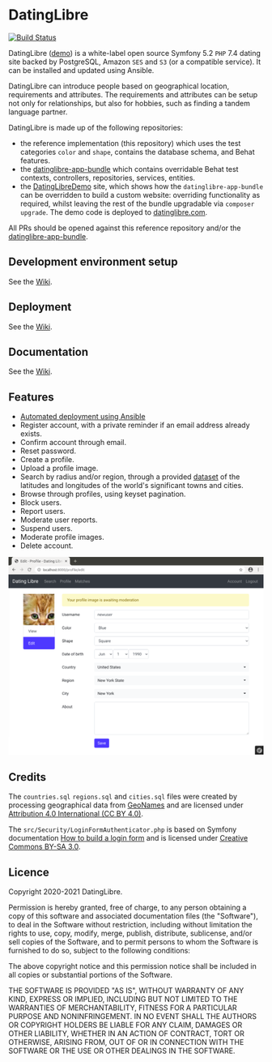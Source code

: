 
# DatingLibre

[![Build Status](https://travis-ci.com/datinglibre/DatingLibre.svg?branch=master "Travis CI status")](https://travis-ci.com/github/datinglibre/datinglibre)

DatingLibre ([demo](https://github.com/datinglibre/DatingLibreDemo)) is a white-label open source Symfony 5.2 `PHP` 7.4 dating site backed by PostgreSQL,
Amazon `SES` and `S3` (or a compatible service). It can be installed and updated using Ansible.

DatingLibre can introduce people based on geographical location, requirements and attributes. The requirements and attributes can be setup
not only for relationships, but also for hobbies, such as finding a tandem language partner.

DatingLibre is made up of the following repositories:
- the reference implementation (this repository) which uses the test categories `color` and `shape`, contains the database schema, and Behat features.
- the [datinglibre-app-bundle](https://github.com/datinglibre/datinglibre-app-bundle) which contains overridable Behat test contexts, controllers, repositories, services, entities.
- the [DatingLibreDemo](https://github.com/datinglibre/DatingLibreDemo) site, which shows how the `datinglibre-app-bundle` can be 
overridden to build a custom website: overriding functionality as required, whilst leaving the rest of the bundle upgradable via `composer upgrade`. The demo code is deployed to [datinglibre.com](http://datinglibre.com).
  
All PRs should be opened against this reference repository and/or the [datinglibre-app-bundle](https://github.com/datinglibre/datinglibre-app-bundle).

## Development environment setup

See the [Wiki](https://github.com/datinglibre/DatingLibre/wiki/Development).

## Deployment

See the [Wiki](https://github.com/datinglibre/DatingLibre/wiki/Deploy-production).

## Documentation

See the [Wiki](https://github.com/datinglibre/DatingLibre/wiki/).

## Features

- [Automated deployment using Ansible](https://github.com/datinglibre/DatingLibre/wiki/Deploy-production)
- Register account, with a private reminder if an email address already exists. 
- Confirm account through email.
- Reset password.
- Create a profile.
- Upload a profile image.
- Search by radius and/or region, through a provided [dataset](https://github.com/datinglibre/datinglibre#credits) of the latitudes and longitudes of the world's significant towns and cities.
- Browse through profiles, using keyset pagination.
- Block users.
- Report users.
- Moderate user reports.
- Suspend users.  
- Moderate profile images.
- Delete account.

![Image showing profile edit page](https://raw.githubusercontent.com/datinglibre/datinglibre.github.io/main/profile.png "Profile edit page")

## Credits

The `countries.sql` `regions.sql` and `cities.sql` files were created by processing geographical data from [GeoNames](https://www.geonames.org/)
and are licensed under [Attribution 4.0 International (CC BY 4.0)](https://creativecommons.org/licenses/by/4.0/).

The `src/Security/LoginFormAuthenticator.php` is based on Symfony documentation [How to build a login form](https://symfony.com/doc/current/security/form_login_setup.html)
and is licensed under [Creative Commons BY-SA 3.0](https://creativecommons.org/licenses/by-sa/3.0/).

## Licence

Copyright 2020-2021 DatingLibre.

Permission is hereby granted, free of charge, to any person obtaining a copy of this software and associated documentation files (the "Software"), to deal in the Software without restriction, including without limitation the rights to use, copy, modify, merge, publish, distribute, sublicense, and/or sell copies of the Software, and to permit persons to whom the Software is furnished to do so, subject to the following conditions:

The above copyright notice and this permission notice shall be included in all copies or substantial portions of the Software.

THE SOFTWARE IS PROVIDED "AS IS", WITHOUT WARRANTY OF ANY KIND, EXPRESS OR IMPLIED, INCLUDING BUT NOT LIMITED TO THE WARRANTIES OF MERCHANTABILITY, FITNESS FOR A PARTICULAR PURPOSE AND NONINFRINGEMENT. IN NO EVENT SHALL THE AUTHORS OR COPYRIGHT HOLDERS BE LIABLE FOR ANY CLAIM, DAMAGES OR OTHER LIABILITY, WHETHER IN AN ACTION OF CONTRACT, TORT OR OTHERWISE, ARISING FROM, OUT OF OR IN CONNECTION WITH THE SOFTWARE OR THE USE OR OTHER DEALINGS IN THE SOFTWARE.
